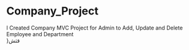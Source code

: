# Company_Project
I Created Company MVC Project for Admin to Add, Update and Delete Employee and 
Department   
}قثش

